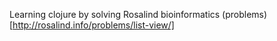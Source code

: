 Learning clojure by solving Rosalind bioinformatics (problems)[http://rosalind.info/problems/list-view/]
